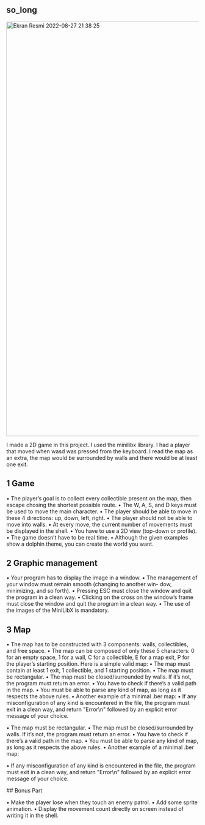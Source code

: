 ## so_long

<img width="1083" alt="Ekran Resmi 2022-08-27 21 38 25" src="https://user-images.githubusercontent.com/73845925/187044222-edb0620a-f027-4d51-8aa0-6499d9af4d21.png">

I made a 2D game in this project. I used the minilibx library. I had a player that moved when wasd was pressed from the keyboard.
I read the map as an extra, the map would be surrounded by walls and there would be at least one exit.

## 1 Game
• The player’s goal is to collect every collectible present on the map, then escape chosing the shortest possible route.
• The W, A, S, and D keys must be used to move the main character.
• The player should be able to move in these 4 directions: up, down, left, right.
• The player should not be able to move into walls.
• At every move, the current number of movements must be displayed in the shell.
• You have to use a 2D view (top-down or profile).
• The game doesn’t have to be real time.
• Although the given examples show a dolphin theme, you can create the world you want.

## 2 Graphic management
• Your program has to display the image in a window.
• The management of your window must remain smooth (changing to another win-
dow, minimizing, and so forth).
• Pressing ESC must close the window and quit the program in a clean way.
• Clicking on the cross on the window’s frame must close the window and quit the program in a clean way.
• The use of the images of the MiniLibX is mandatory.

## 3 Map
• The map has to be constructed with 3 components: walls, collectibles, and free
space.
• The map can be composed of only these 5 characters: 0 for an empty space,
1 for a wall,
C for a collectible,
E for a map exit,
P for the player’s starting position.
Here is a simple valid map:
• The map must contain at least 1 exit, 1 collectible, and 1 starting position.
• The map must be rectangular.
• The map must be closed/surrounded by walls. If it’s not, the program must return
an error.
• You have to check if there’s a valid path in the map.
• You must be able to parse any kind of map, as long as it respects the above rules.
• Another example of a minimal .ber map:
• If any misconfiguration of any kind is encountered in the file, the program must exit in a clean way, and return "Error\n" followed by an explicit error message of your choice.

• The map must be rectangular.
• The map must be closed/surrounded by walls. If it’s not, the program must return
an error.
• You have to check if there’s a valid path in the map.
• You must be able to parse any kind of map, as long as it respects the above rules.
• Another example of a minimal .ber map:

• If any misconfiguration of any kind is encountered in the file, the program must exit in a clean way, and return "Error\n" followed by an explicit error message of your choice.

## Bonus Part

• Make the player lose when they touch an enemy patrol.
• Add some sprite animation.
• Display the movement count directly on screen instead of writing it in the shell.
